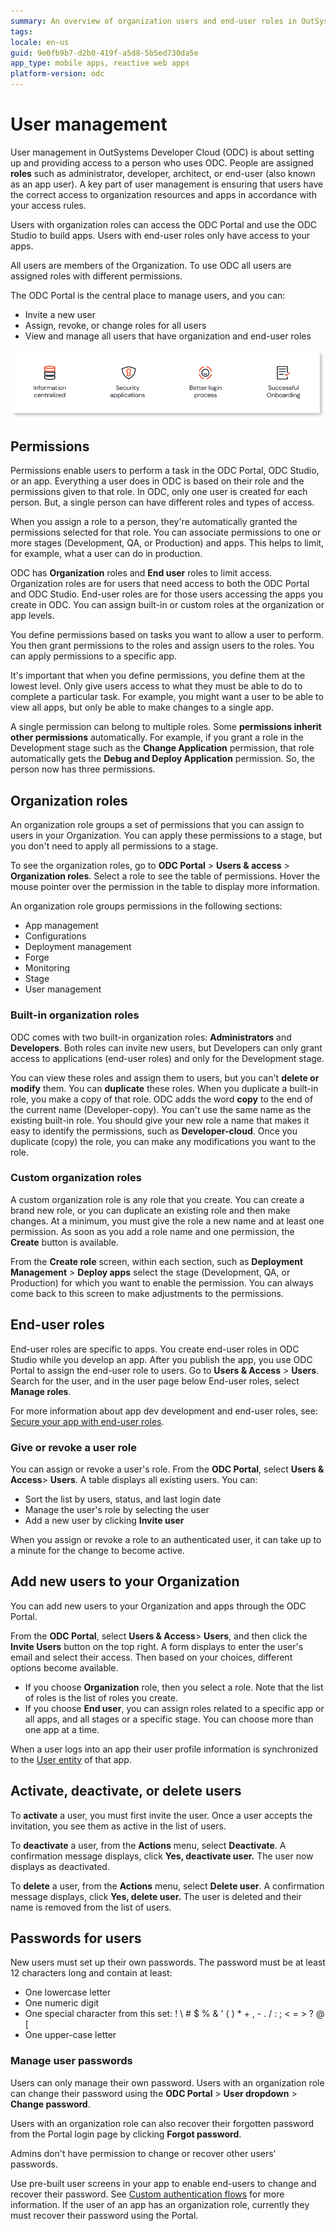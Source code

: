 ```yaml
---
summary: An overview of organization users and end-user roles in OutSystems Developer Cloud (ODC).
tags: 
locale: en-us
guid: 9e0fb9b7-d2b0-419f-a5d8-5b5ed730da5e
app_type: mobile apps, reactive web apps
platform-version: odc
---
```


# User management

User management in OutSystems Developer Cloud (ODC) is about setting up and providing access to a person who uses ODC. People are assigned **roles** such as administrator, developer, architect, or end-user (also known as an app user).  A key part of user management is ensuring that users have the correct access to organization resources and apps in accordance with your access rules.

Users with organization roles can access the ODC Portal and use the ODC Studio to build apps. Users with end-user roles only have access to your apps.

All users are members of the Organization. To use ODC all users are assigned roles with different permissions.

The ODC Portal is the central place to manage users, and you can:

* Invite a new user
* Assign, revoke, or change roles for all users
* View and manage all users that have organization and end-user roles
  
![User management](images/manage-users-in-portal-diag.png "User management")

## Permissions

Permissions enable users to perform a task in the ODC Portal, ODC Studio, or an app. Everything a user does in ODC is based on their role and the permissions given to that role. In ODC, only one user is created for each person. But, a single person can have different roles and types of access.

 When you assign a role to a person, they're automatically granted the permissions selected for that role. You can associate permissions to one or more stages (Development, QA, or Production) and apps. This helps to limit, for example, what a user can do in production.

ODC has **Organization** roles and **End user** roles to limit access. Organization roles are for users that need access to both the ODC Portal and ODC Studio. End-user roles are for those users accessing the apps you create in ODC. You can assign built-in or custom roles at the organization or app levels.

You define permissions based on tasks you want to allow a user to perform. You then grant permissions to the roles and assign users to the roles. You can apply permissions to a specific app.

It's important that when you define permissions, you define them at the lowest level. Only give users access to what they must be able to do to complete a particular task. For  example, you might want a user to be able to view all apps, but only be able to make changes to a single app.

A single permission can belong to multiple roles. Some **permissions inherit other permissions** automatically. For example, if you grant a role in the Development stage such as the **Change Application** permission, that role automatically gets the **Debug and Deploy Application** permission. So, the person now has three permissions.

## Organization roles

An organization role groups a set of permissions that you can assign to users in your Organization. You can apply these permissions to a stage, but you don't need to apply all permissions to a stage.

To see the organization roles, go to **ODC Portal** > **Users & access** > **Organization roles**. Select a role to see the table of permissions. Hover the mouse pointer over the permission in the table to display more information.

An organization role groups permissions in the following sections:

* App management
* Configurations
* Deployment management
* Forge
* Monitoring
* Stage
* User management

### Built-in organization roles

ODC comes with two built-in organization roles: **Administrators** and **Developers**. Both roles can invite new users, but Developers can only grant access to applications (end-user roles) and only for the Development stage.

You can view these roles and assign them to users, but you can't **delete or modify** them. You can **duplicate** these roles. When you duplicate a built-in role, you make a copy of that role. ODC adds the word **copy** to the end of the current name (Developer-copy). You can't use the same name as the existing built-in role. You should give your new role a name that makes it easy to identify the permissions, such as **Developer-cloud**. Once you duplicate (copy) the role, you can make any modifications you want to the role.

### Custom organization roles

A custom organization role is any role that you create. You can create a brand new role, or you can duplicate an existing role and then make changes. At a minimum, you must give the role a new name and at least one permission. As soon as you add a role name and one permission, the **Create** button is available.

From the **Create role** screen, within each section, such as **Deployment Management** > **Deploy apps** select the stage (Development, QA, or Production) for which you want to enable the permission. You can always come back to this screen to make adjustments to the permissions.

## End-user roles

End-user roles are specific to apps. You create end-user roles in ODC Studio while you develop an app. After you publish the app, you use ODC Portal to assign the end-user role to users. Go to **Users & Access** > **Users**. Search for the user, and in the user page below End-user roles, select **Manage roles**.

For more information about app dev development and end-user roles, see: [Secure your app with end-user roles](../building-apps/secure-app-with-roles.md).

### Give or revoke a user role

You can assign or revoke a user's role. From the **ODC Portal**, select **Users & Access**> **Users**. A table displays all existing users. You can: 

* Sort the list by users, status, and last login date
* Manage the user's role by selecting the user
* Add a new user by clicking **Invite user**

When you assign or revoke a role to an authenticated user, it can take up to a minute for the change to become active.

## Add new users to your Organization

You can add new users to your Organization and apps through the ODC Portal.

From the **ODC Portal**, select **Users & Access**> **Users**, and then click the **Invite Users** button on the top right. A form displays to enter the user's email and select their access. Then based on your choices, different options become available.

* If you choose **Organization** role, then you select a role. Note that the list of roles is the list of roles you create.
* If you choose **End user**, you can assign roles related to a specific app or all apps, and all stages or a specific stage. You can choose more than one app at a time.

<div class="info" markdown="1">

When a user logs into an app their user profile information is synchronized to the [User entity](../reference/system-actions/user.md#user-1) of that app.

</div>

## Activate, deactivate, or delete users

To **activate** a user, you must first invite the user. Once a user accepts the invitation, you see them as active in the list of users.

To **deactivate** a user, from the **Actions** menu, select **Deactivate**. A confirmation message displays, click **Yes, deactivate user.** The user now displays as deactivated.

To **delete** a user, from the **Actions** menu, select **Delete user**. A confirmation message displays, click **Yes, delete user.** The user is deleted and their name is removed from the list of users.

## Passwords for users

New users must set up their own passwords. The password must be at least 12 characters long and contain at least:

* One lowercase letter
* One numeric digit
* One special character from this set: ! \ # $ % & ' ( ) * + , - . / : ; < = > ? @ [
* One upper-case letter

### Manage user passwords

Users can only manage their own password. Users with an organization role can change their password using the **ODC Portal** > **User dropdown** > **Change password**.

Users with an organization role can also recover their forgotten password from the Portal login page by clicking **Forgot password**.

<div class="info" markdown="1">

Admins don't have permission to change or recover other users' passwords.

</div>

Use pre-built user screens in your app to enable end-users to change and recover their password. See [Custom authentication flows](../building-apps/ui/custom-auth.md) for more information. If the user of an app has an organization role, currently they must recover their password using the Portal.
